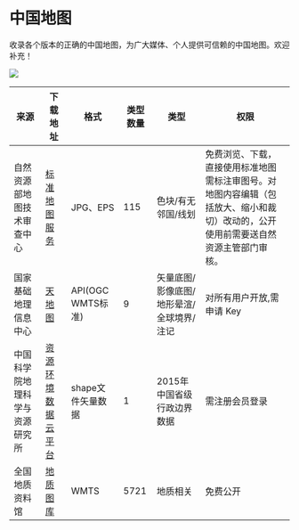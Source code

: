 # 中国地图

收录各个版本的正确的中国地图，为广大媒体、个人提供可信赖的中国地图。欢迎补充！

![](https://markdown-pic-blackboxo.oss-cn-shanghai.aliyuncs.com/20200322200501.png)



| 来源                       | 下载地址                                             | 格式     | 类型数量 | 类型               | 权限                                                         |
| -------------------------- | ---------------------------------------------------- | -------- | -------- | ------------------ | ------------------------------------------------------------ |
| 自然资源部地图技术审查中心 | [标准地图服务](http://bzdt.ch.mnr.gov.cn/index.html) | JPG、EPS | 115   | 色块/有无邻国/线划 | 免费浏览、下载，直接使用标准地图需标注审图号。对地图内容编辑（包括放大、缩小和裁切）改动的，公开使用前需要送自然资源主管部门审核。 |
| 国家基础地理信息中心       | [天地图](https://www.tianditu.gov.cn/)               | API(OGC WMTS标准)   | 9 | 矢量底图/影像底图/地形晕渲/全球境界/注记 | 对所有用户开放,需申请 Key |
| 中国科学院地理科学与资源研究所 | [资源环境数据云平台](http://www.resdc.cn/data.aspx?DATAID=200) | shape文件矢量数据 | 1 | 2015年中国省级行政边界数据 | 需注册会员登录 |
| 全国地质资料馆 | [地质图库](http://ngac.org.cn/Map/List) | WMTS | 5721 | 地质相关 | 免费公开 |
